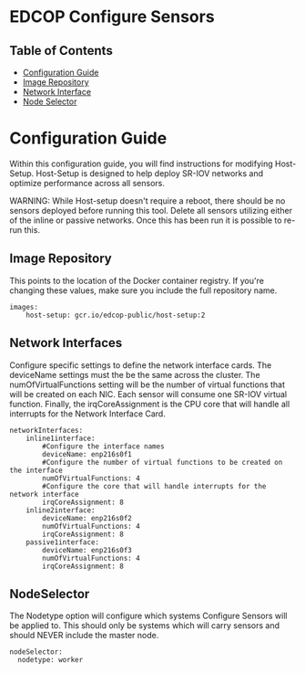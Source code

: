 # EDCOP Configure Sensors

Table of Contents
-----------------
 
* [Configuration Guide](#configuration-guide)
* [Image Repository](#image-repository)
* [Network Interface](#network-interfaces)
* [Node Selector](#nodeselector)

# Configuration Guide

Within this configuration guide, you will find instructions for modifying Host-Setup.  Host-Setup is designed to help deploy SR-IOV networks and optimize performance across all sensors.

WARNING: While Host-setup doesn't require a reboot, there should be no sensors deployed before running this tool.  Delete all sensors utilizing either of the inline or passive networks.  Once this has been run it is possible to re-run this.
 
## Image Repository

This points to the location of the Docker container registry.  If you're changing these values, make sure you include the full repository name.
 
```
images:
    host-setup: gcr.io/edcop-public/host-setup:2
```
 
## Network Interfaces
Configure specific settings to define the network interface cards.  The deviceName settings must the be the same across the cluster.  The numOfVirtualFunctions setting will be the number of virtual functions that will be created on each NIC.  Each sensor will consume one SR-IOV virtual function.  Finally, the irqCoreAssignment is the CPU core that will handle all interrupts for the Network Interface Card.
```
networkInterfaces: 
    inline1interface:
        #Configure the interface names
        deviceName: enp216s0f1
        #Configure the number of virtual functions to be created on the interface
        numOfVirtualFunctions: 4
        #Configure the core that will handle interrupts for the network interface
        irqCoreAssignment: 8
    inline2interface:
        deviceName: enp216s0f2
        numOfVirtualFunctions: 4
        irqCoreAssignment: 8
    passive1interface:
        deviceName: enp216s0f3
        numOfVirtualFunctions: 4
        irqCoreAssignment: 8    
```  

## NodeSelector
The Nodetype option will configure which systems Configure Sensors will be applied to.  This should only be systems which will carry sensors and should NEVER include the master node.
  
```
nodeSelector:
  nodetype: worker
```
